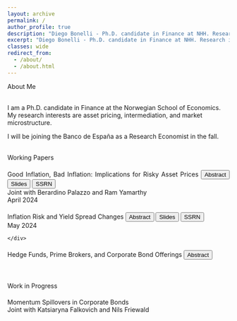 ```yaml
---
layout: archive
permalink: /
author_profile: true
description: "Diego Bonelli - Ph.D. candidate in Finance at NHH. Research interests: asset pricing, intermediation, market microstructure. Contact information: Email, GitHub, LinkedIn, CV."
excerpt: "Diego Bonelli - Ph.D. candidate in Finance at NHH. Research interests: asset pricing, intermediation, market microstructure. Contact information: Email, GitHub, LinkedIn, CV."
classes: wide
redirect_from: 
  - /about/
  - /about.html
---
```



<titlecolor id="about">About Me</titlecolor><br><br>

I am a Ph.D. candidate in Finance at the Norwegian School of Economics. My research interests are <boldcolor> asset pricing</boldcolor>, <boldcolor> intermediation</boldcolor>, and <boldcolor> market microstructure</boldcolor>.<br>

I will be joining the <boldcolor> Banco de España </boldcolor> as a Research Economist in the fall. <br><br>


<titlecolor id="research">Working Papers</titlecolor><br>


<div style="text-align: justify; margin-bottom: 20px;margin-top: 20px;">
    <div>
       <subtitlecolor style="display: inline; margin-bottom: 0; ">Good Inflation, Bad Inflation: Implications for Risky Asset Prices</subtitlecolor>
        <button onclick="toggleAbstract2()" id="abstractButton2" class="custom-button small">Abstract</button>
        <button onclick="window.location.href='https://diegobonelli.github.io/files/BPY_GIBI.pdf';" class="custom-button small">Slides</button>
        <button onclick="window.location.href='https://papers.ssrn.com/sol3/papers.cfm?abstract_id=4798269';" class="custom-button small">SSRN</button><br>
        <text style="font-size: $type-size-6;">Joint with Berardino Palazzo and Ram Yamarthy</text>  <br>
        <text style="font-size: $type-size-6;">April 2024</text>
    </div>
</div>
<div id="abstract2" style="display: none; margin-bottom: 20px;">
    <text>
    In times of market-perceived “good inflation,” when inflation news is positively correlated with real economic growth, shocks to expected inflation substantially reduce corporate credit spreads and raise equity valuations. Meanwhile in times of “bad inflation,” these effects are attenuated and the opposite can take place. These dynamics naturally arise from an equilibrium asset pricing model with a time-varying inflation-growth relationship and persistent macroeconomic expectations. Using inflation swap prices we study how expected inflation is priced in firm-level credit spreads and equity returns, and uncover evidence of a time-varying inflation beta.
    </text>
</div>

<div style="text-align: justify; margin-bottom: 20px; margin-top: 20px;">
    <div>
        <subtitlecolor style="display: inline; margin-bottom: 0; ">Inflation Risk and Yield Spread Changes</subtitlecolor>
        <button onclick="toggleAbstract()" id="abstractButton" class="custom-button small">Abstract</button>
        <button onclick="window.location.href='https://diegobonelli.github.io/files/IRYSC.pdf';" class="custom-button small">Slides</button>
        <button onclick="window.location.href='https://papers.ssrn.com/abstract=4299512';" class="custom-button small">SSRN</button><br>
                <text style="font-size: $type-size-6;">May 2024</text> 

    </div>
</div>
<div id="abstract" style="display: none; margin-bottom: 20px;">
    <text>
    Inflation risk explains a significant share of the systematic variation of yield spread changes beyond standard structural factors. Movements in expected inflation directly affect the real value of debt and, consequently, bond prices. I show that shocks to inflation expectation, volatility, and cyclicality are significant determinants of yield spread changes. A model with a stochastic price index and sticky cash flow explains these patterns and delivers additional implications with empirical support. Loading patterns become more pronounced with higher ex-ante default risk and cash-flow flexibility but weaken during periods of high expected inflation.
    </text>
</div>


<div style="text-align: justify; margin-bottom: 20px; margin-top: 20px;">
    <div>
        <subtitlecolor style="display: inline; margin-bottom: 0;">Hedge Funds, Prime Brokers, and Corporate Bond Offerings</subtitlecolor>
        <button onclick="toggleAbstract3()" id="abstractButton3" class="custom-button small">Abstract</button>
    </div>
</div>
<div id="abstract3" style="display: none;  margin-bottom: 20px;">
    <text >
    Hedge funds make abnormally large and profitable trades in stocks before corporate bond announcements when their prime broker serves as a bond underwriter, and these trades outperform other trades. The outperformance is not concentrated in announcement periods, nor in funds serviced by prime brokers whose equity analysts follow the firm, and nor in new positions. Bond-market activity by hedge funds represents one possible channel of information transfer. Bonds of firms held by connected hedge funds are associated with higher secondary market volume and number of transactions during their first six months of trading. Evidence suggesting that hedge funds support underwriters in liquidity provision activities during the first months of bonds’ life when lengthy searches for high-valuation investors in the secondary market might be very costly.
    </text>
</div>

<br>


<titlecolor id="research  margin-top: 40px;">Work in Progress</titlecolor>


<div style="text-align: justify; margin-bottom: 20px; margin-top: 20px;">
    <div>
       <subtitlecolor style="display: inline; margin-bottom: 0; ">Momentum Spillovers in Corporate Bonds</subtitlecolor><br>
        <text style="font-size: $type-size-6;">Joint with Katsiaryna Falkovich and Nils Friewald</text> 
    </div>
</div>



<script>
    function toggleAbstract() {
        var abstractDiv = document.getElementById("abstract");
        var button = document.getElementById("abstractButton");
        if (abstractDiv.style.display === "none") {
            abstractDiv.style.display = "block";
            button.innerText = "Hide Abstract";
        } else {
            abstractDiv.style.display = "none";
            button.innerText = "Abstract";
        }
    }
    
    function toggleAbstract2() {
        var abstractDiv = document.getElementById("abstract2");
        var button = document.getElementById("abstractButton2");
        if (abstractDiv.style.display === "none") {
            abstractDiv.style.display = "block";
            button.innerText = "Hide Abstract";
        } else {
            abstractDiv.style.display = "none";
            button.innerText = "Abstract";
        }
    }


    function toggleAbstract3() {
        var abstractDiv = document.getElementById("abstract3");
        var button = document.getElementById("abstractButton3");
        if (abstractDiv.style.display === "none") {
            abstractDiv.style.display = "block";
            button.innerText = "Hide Abstract";
        } else {
            abstractDiv.style.display = "none";
            button.innerText = "Abstract";
        }
    }
</script>


